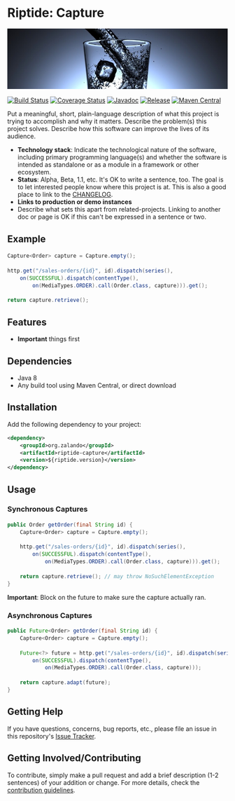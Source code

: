# Riptide: Capture

[![Glass of Water](../docs/glass.jpg)](https://pixabay.com/en/glass-water-ice-cubes-drink-cold-1206584/)

[![Build Status](https://img.shields.io/travis/zalando/riptide.svg)](https://travis-ci.org/zalando/riptide)
[![Coverage Status](https://img.shields.io/coveralls/zalando/riptide.svg)](https://coveralls.io/r/zalando/riptide)
[![Javadoc](https://javadoc-emblem.rhcloud.com/doc/org.zalando/riptide-capture/badge.svg)](http://www.javadoc.io/doc/org.zalando/riptide-capture)
[![Release](https://img.shields.io/github/release/zalando/riptide.svg)](https://github.com/zalando/riptide/releases)
[![Maven Central](https://img.shields.io/maven-central/v/org.zalando/riptide-capture.svg)](https://maven-badges.herokuapp.com/maven-central/org.zalando/riptide-capture)

Put a meaningful, short, plain-language description of what
this project is trying to accomplish and why it matters.
Describe the problem(s) this project solves.
Describe how this software can improve the lives of its audience.

- **Technology stack**: Indicate the technological nature of the software, including primary programming language(s) and whether the software is intended as standalone or as a module in a framework or other ecosystem.
- **Status**:  Alpha, Beta, 1.1, etc. It's OK to write a sentence, too. The goal is to let interested people know where this project is at. This is also a good place to link to the [CHANGELOG](CHANGELOG.md).
- **Links to production or demo instances**
- Describe what sets this apart from related-projects. Linking to another doc or page is OK if this can't be expressed in a sentence or two.

## Example

```java
Capture<Order> capture = Capture.empty();

http.get("/sales-orders/{id}", id).dispatch(series(),
    on(SUCCESSFUL).dispatch(contentType(),
        on(MediaTypes.ORDER).call(Order.class, capture))).get();

return capture.retrieve();
```

## Features

-  **Important** things first

## Dependencies

- Java 8
- Any build tool using Maven Central, or direct download

## Installation

Add the following dependency to your project:

```xml
<dependency>
    <groupId>org.zalando</groupId>
    <artifactId>riptide-capture</artifactId>
    <version>${riptide.version}</version>
</dependency>
```

## Usage

### Synchronous Captures

```java
public Order getOrder(final String id) {
    Capture<Order> capture = Capture.empty();
    
    http.get("/sales-orders/{id}", id).dispatch(series(),
        on(SUCCESSFUL).dispatch(contentType(),
            on(MediaTypes.ORDER).call(Order.class, capture))).get();
    
    return capture.retrieve(); // may throw NoSuchElementException
}
```

**Important**: Block on the future to make sure the capture actually ran.

### Asynchronous Captures

```java
public Future<Order> getOrder(final String id) {
    Capture<Order> capture = Capture.empty();
    
    Future<?> future = http.get("/sales-orders/{id}", id).dispatch(series(),
        on(SUCCESSFUL).dispatch(contentType(),
            on(MediaTypes.ORDER).call(Order.class, capture)));
    
    return capture.adapt(future);
}
```

## Getting Help

If you have questions, concerns, bug reports, etc., please file an issue in this repository's [Issue Tracker](../../../issues).

## Getting Involved/Contributing

To contribute, simply make a pull request and add a brief description (1-2 sentences) of your addition or change. For
more details, check the [contribution guidelines](../CONTRIBUTING.md).
